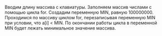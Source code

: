 Вводим длину массива с клавиатуры. Заполняем массив числами с помощью цикла for. Создадим переменную MIN, равную 100000000. Проходимся по массиву циклом for, перезаписывая переменную MIN
 при условии, что a[i] < MIN. По окончании работы цикла в переменной MIN будет лежать минимальное значение массива.